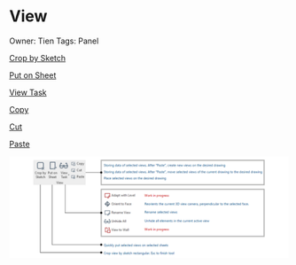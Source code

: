 # View

Owner: Tien
Tags: Panel

[Crop by Sketch](View%208252329bd55340f18250e9031a92010c/Crop%20by%20Sketch%20f42b9913668742e2a20f64a1b8cc4626.md)

[Put on Sheet](View%208252329bd55340f18250e9031a92010c/Put%20on%20Sheet%20e4a1305a29ce430fbfde35243c9ad8f5.md)

[View Task](View%208252329bd55340f18250e9031a92010c/View%20Task%205335793ecdc04556a44def873f2a565c.md)

[Copy](View%208252329bd55340f18250e9031a92010c/Copy%2073c278c8cc504dcfbe39544939e2e808.md)

[Cut](View%208252329bd55340f18250e9031a92010c/Cut%20c3ba22b79ce94c4b93cfa6eb177cbbb2.md)

[Paste](View%208252329bd55340f18250e9031a92010c/Paste%204b58497fc6704e98aee890f9c9e10bf5.md)

![Untitled](View%208252329bd55340f18250e9031a92010c/Untitled.png)